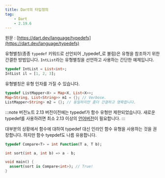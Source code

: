 ```yaml
---
title: Dart의 타입정의
tag:
    - Dart
    - 2.19.6
---
```


원문 : [https://dart.dev/language/typedefs](https://dart.dev/language/typedefs)

유형별칭(종종 `typedef` 키워드로 선언되어 _typedef_로 불림)은 유형을 참조하기 위한 간결한 방법입니다.
`IntList`라는 유형별칭을 선언하고 사용하는 간단한 예제입니다.

```dart
typedef IntList = List<int>;
IntList il = [1, 2, 3];
```

유형별칭은 유형 인자를 가질 수 있습니다.

```dart
typedef ListMapper<X> = Map<X, List<X>>;
Map<String, List<String>> m1 = {}; // Verbose.
ListMapper<String> m2 = {}; // 동일하지만 좀더 간결하고 명확합니다.
```

:::note 버전노트
2.13 버전이전에는 typedef가 함수 유형만 제한되었습니다.
새로운 typedef를 사용하려면 최소 2.13 이상의 [언어버전](https://dart.dev/guides/language/evolution#language-versioning)이 필요합니다.
:::

대부분의 상황에서 함수에 대하여 typedef 대신 인라인 함수 유형을 사용하는 것을 권장합니다.
하지만 함수 tyepdef도 나름 유용합니다.

```dart
typedef Compare<T> = int Function(T a, T b);

int sort(int a, int b) => a - b;

void main() {
  assert(sort is Compare<int>); // True!
}
```

<AdsenseB />